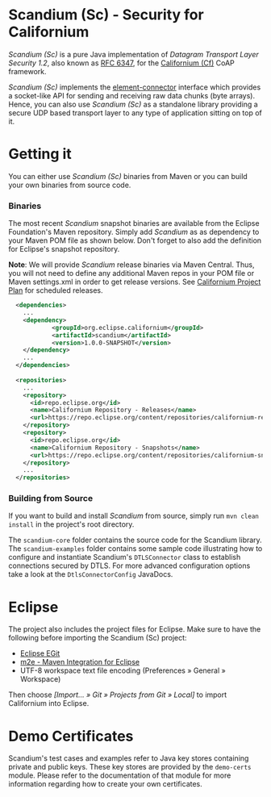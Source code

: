 # Scandium (Sc) - Security for Californium

_Scandium (Sc)_ is a pure Java implementation of _Datagram Transport Layer Security 1.2_, also
known as [RFC 6347](http://tools.ietf.org/html/rfc6347), for the [Californium (Cf)](https://iot.eclipse.org/Calirfornium)
CoAP framework.

_Scandium (Sc)_ implements the [element-connector](https://github.com/eclipse/californium.element-connector)
interface which provides a socket-like API for sending and receiving raw data chunks (byte arrays). Hence, you can
also use _Scandium (Sc)_ as a standalone library providing a secure UDP based transport layer to any type of application
sitting on top of it.

# Getting it

You can either use _Scandium (Sc)_ binaries from Maven or you can build your own binaries from source code.

### Binaries

The most recent _Scandium_ snapshot binaries are available from the Eclipse Foundation's Maven repository.
Simply add _Scandium_ as as dependency to your Maven POM file as shown below. Don't forget to also add
the definition for Eclipse's snapshot repository.

**Note**: We will provide _Scandium_ release binaries via Maven Central. Thus, you will
not need to define any additional Maven repos in your POM file or Maven settings.xml in order to get release versions.
See [Californium Project Plan](https://projects.eclipse.org/projects/technology.californium/governance) for scheduled releases.

```xml
  <dependencies>
    ...
    <dependency>
            <groupId>org.eclipse.californium</groupId>
            <artifactId>scandium</artifactId>
            <version>1.0.0-SNAPSHOT</version>
    </dependency>
    ...
  </dependencies>
  
  <repositories>
    ...
    <repository>
      <id>repo.eclipse.org</id>
      <name>Californium Repository - Releases</name>
      <url>https://repo.eclipse.org/content/repositories/californium-releases/</url>
    </repository>
    <repository>
      <id>repo.eclipse.org</id>
      <name>Californium Repository - Snapshots</name>
      <url>https://repo.eclipse.org/content/repositories/californium-snapshots/</url>
    </repository>
    ...
  </repositories>
```

### Building from Source

If you want to build and install _Scandium_ from source, simply run `mvn clean install` in the project's root directory.

The `scandium-core` folder contains the source code for the Scandium library.
The `scandium-examples` folder contains some sample code illustrating how to configure
and instantiate Scandium's `DTLSConnector` class to establish connections secured by DTLS. For more advanced
configuration options take a look at the `DtlsConnectorConfig` JavaDocs.

# Eclipse

The project also includes the project files for Eclipse. Make sure to have the
following before importing the Scandium (Sc) project:

* [Eclipse EGit](http://www.eclipse.org/egit/)
* [m2e - Maven Integration for Eclipse](http://www.eclipse.org/m2e/)
* UTF-8 workspace text file encoding (Preferences &raquo; General &raquo; Workspace)

Then choose *[Import... &raquo; Git &raquo; Projects from Git &raquo; Local]*
to import Californium into Eclipse.

# Demo Certificates

Scandium's test cases and examples refer to Java key stores containing private and public keys. These key stores are provided by the `demo-certs` module. Please refer to the documentation of that module for more information regarding how to create your own certificates.
